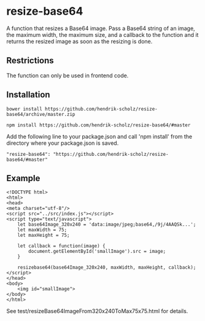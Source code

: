 # resize-base64

A function that resizes a Base64 image. Pass a Base64 string of an image, the maximum width, the maximum size, and a callback to the function and it returns the resized image as soon as the resizing is done.

## Restrictions

The function can only be used in frontend code. 

## Installation

```
bower install https://github.com/hendrik-scholz/resize-base64/archive/master.zip
```

```
npm install https://github.com/hendrik-scholz/resize-base64/#master
```

Add the following line to your package.json and call 'npm install' from the directory
where your package.json is saved.

```
"resize-base64": "https://github.com/hendrik-scholz/resize-base64/#master"
```

## Example

```
<!DOCTYPE html>
<html>
<head>
<meta charset="utf-8"/>
<script src="../src/index.js"></script>
<script type="text/javascript">
	let base64Image_320x240 = 'data:image/jpeg;base64,/9j/4AAQSk...';
	let maxWidth = 75;
	let maxHeight = 75;
	
	let callback = function(image) {
		document.getElementById('smallImage').src = image;
	}
	
	resizebase64(base64Image_320x240, maxWidth, maxHeight, callback);
</script>
</head>
<body>
	<img id="smallImage">
</body>
</html>
```

See test/resizeBase64ImageFrom320x240ToMax75x75.html for details.